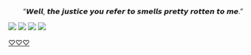 
<p align="center"> 
“𝙒𝙚𝙡𝙡, 𝙩𝙝𝙚 𝙟𝙪𝙨𝙩𝙞𝙘𝙚 𝙮𝙤𝙪 𝙧𝙚𝙛𝙚𝙧 𝙩𝙤 𝙨𝙢𝙚𝙡𝙡𝙨 𝙥𝙧𝙚𝙩𝙩𝙮 𝙧𝙤𝙩𝙩𝙚𝙣 𝙩𝙤 𝙢𝙚.”
  
</p>


![](https://i.imgur.com/ZAUkaCx.png)
![](https://i.imgur.com/Wqv9r62.png)
![](https://i.imgur.com/k1lVUUl.webp) 
![](https://i.imgur.com/waq0wP3.png)

[♡♡♡](https://open.spotify.com/track/2yD1xivuIApRbFw6hhVOTD?si=8J_YeXM3RKuGVKWKKdQcPg)
